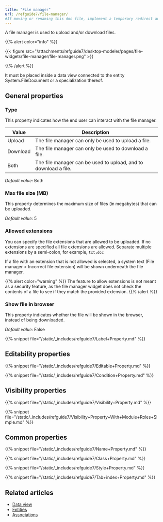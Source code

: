 ```yaml
---
title: "File manager"
url: /refguide7/file-manager/
#If moving or renaming this doc file, implement a temporary redirect and let the respective team know they should update the URL in the product. See Mapping to Products for more details.
---
```



A file manager is used to upload and/or download files.

{{% alert color="info" %}}

{{< figure src="/attachments/refguide7/desktop-modeler/pages/file-widgets/file-manager/file-manager.png" >}}

{{% /alert %}}

It must be placed inside a data view connected to the entity System.FileDocument or a specialization thereof.

## General properties

### Type

This property indicates how the end user can interact with the file manager.

| Value | Description |
| --- | --- |
| Upload | The file manager can only be used to upload a file. |
| Download | The file manager can only be used to download a file. |
| Both | The file manager can be used to upload, and to download a file. |

*Default value:* Both

### Max file size (MB)

This property determines the maximum size of files (in megabytes) that can be uploaded.

*Default value:* 5

### Allowed extensions

You can specify the file extensions that are allowed to be uploaded. If no extensions are specified all file extensions are allowed. Separate multiple extensions by a semi-colon, for example, `txt;doc`

If a file with an extension that is not allowed is selected, a system text (File manager > Incorrect file extension) will be shown underneath the file manager.

{{% alert color="warning" %}}
The feature to allow extensions is not meant as a security feature, as the file manager widget does not check the contents of a file to see if they match the provided extension.
{{% /alert %}}

### Show file in browser

This property indicates whether the file will be shown in the browser, instead of being downloaded.

*Default value:* False

{{% snippet file="/static/_includes/refguide7/Label+Property.md" %}}

## Editability properties

{{% snippet file="/static/_includes/refguide7/Editable+Property.md" %}}

{{% snippet file="/static/_includes/refguide7/Condition+Property.md" %}}

## Visibility properties

{{% snippet file="/static/_includes/refguide7/Visibility+Property.md" %}}

{{% snippet file="/static/_includes/refguide7/Visibility+Property+With+Module+Roles+Simple.md" %}}

## Common properties

{{% snippet file="/static/_includes/refguide7/Name+Property.md" %}}

{{% snippet file="/static/_includes/refguide7/Class+Property.md" %}}

{{% snippet file="/static/_includes/refguide7/Style+Property.md" %}}

{{% snippet file="/static/_includes/refguide7/Tab+index+Property.md" %}}

## Related articles

* [Data view](/refguide7/data-view/)
* [Entities](/refguide7/entities/)
* [Associations](/refguide7/associations/)

